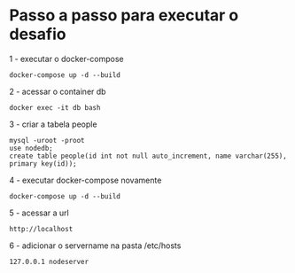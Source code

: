 # Passo a passo para executar o desafio

1 - executar o docker-compose

```
docker-compose up -d --build
```

2 - acessar o container db

```
docker exec -it db bash
```

3 - criar a tabela people

```
mysql -uroot -proot
use nodedb;
create table people(id int not null auto_increment, name varchar(255), primary key(id));
```

4 - executar docker-compose novamente

```
docker-compose up -d --build
```

5 - acessar a url

```
http://localhost
```

6 - adicionar o servername na pasta /etc/hosts

```
127.0.0.1 nodeserver
```
